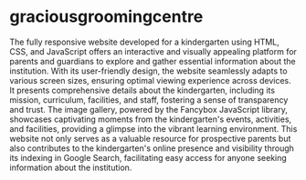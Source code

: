 # graciousgroomingcentre

The fully responsive website developed for a kindergarten using HTML, CSS, and JavaScript offers an interactive and visually appealing platform for parents and guardians to explore and gather essential information about the institution. With its user-friendly design, the website seamlessly adapts to various screen sizes, ensuring optimal viewing experience across devices. It presents comprehensive details about the kindergarten, including its mission, curriculum, facilities, and staff, fostering a sense of transparency and trust. The image gallery, powered by the Fancybox JavaScript library, showcases captivating moments from the kindergarten's events, activities, and facilities, providing a glimpse into the vibrant learning environment. This website not only serves as a valuable resource for prospective parents but also contributes to the kindergarten's online presence and visibility through its indexing in Google Search, facilitating easy access for anyone seeking information about the institution.
